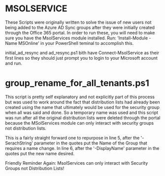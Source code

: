 # MSOLSERVICE
These Scripts were originally written to solve the issue of new users not being added to the Azure AD Sync groups after they were initially created through the Office 365 portal.
In order to run these, you will need to make sure you have the MsolServices module installed. 
Run: 'Install-Module -Name MSOnline' in your PowerShell teminal to accomplish this.

initial_ad_resync and ad_resync.ps1 bith have Connect-MsolService as their first lines so they should just prompt you to login to your Microsoft account and run.

# group_rename_for_all_tenants.ps1
This script is pretty self explanatory and not explicitly part of this process but was used to work around the fact that distribution lists had already been created using the name that ultimately would be used for the security group when all was said and done. So a temporary name was used and this script was run after all the original distribution lists were deleted through the portal because the MSolServices module can only interact with security groups not distribution lists. 

This is a fairly straight forward one to repurpose in line 5, after the '-SerachString' parameter in the quotes put the Name of the Group that requires a name change. In line 6, after the '-DisplayName' parameter in the quotes put the new name desired. 

Friendly Reminder Again: MsolServices can only interact with Security Groups not Distribution Lists!